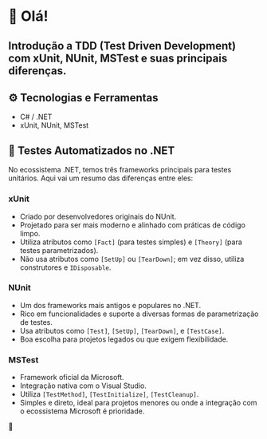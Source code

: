 # 👋 Olá!

## Introdução a TDD (Test Driven Development) com xUnit, NUnit, MSTest e suas principais diferenças.

## ⚙️ Tecnologias e Ferramentas

- C# / .NET
- xUnit, NUnit, MSTest

## 🧪 Testes Automatizados no .NET

No ecossistema .NET, temos três frameworks principais para testes unitários. Aqui vai um resumo das diferenças entre eles:

### xUnit
- Criado por desenvolvedores originais do NUnit.
- Projetado para ser mais moderno e alinhado com práticas de código limpo.
- Utiliza atributos como `[Fact]` (para testes simples) e `[Theory]` (para testes parametrizados).
- Não usa atributos como `[SetUp]` ou `[TearDown]`; em vez disso, utiliza construtores e `IDisposable`.

### NUnit
- Um dos frameworks mais antigos e populares no .NET.
- Rico em funcionalidades e suporte a diversas formas de parametrização de testes.
- Usa atributos como `[Test]`, `[SetUp]`, `[TearDown]`, e `[TestCase]`.
- Boa escolha para projetos legados ou que exigem flexibilidade.

### MSTest
- Framework oficial da Microsoft.
- Integração nativa com o Visual Studio.
- Utiliza `[TestMethod]`, `[TestInitialize]`, `[TestCleanup]`.
- Simples e direto, ideal para projetos menores ou onde a integração com o ecossistema Microsoft é prioridade.

🚀
